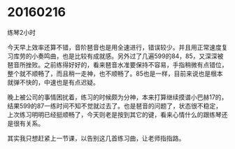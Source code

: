 # 20160216

练琴2小时

今天早上效率还算不错，音阶琶音也是用全速进行，错误较少。并且用正常速度复习库劳的小奏鸣曲，也是比较有成就感。另外过了几遍599的84，85，又深深被琶音所挫败。之前练得好好的，看来琶音水准要保持不容易，手指稍微有点错位，整个就不顺畅了，而且稍一走神，也不顺畅了。85也是一样，目前来说也是根本就弹不快的，中速也是有点迟疑。

晚上被公司的事情困扰着，练习的时候颇为分神，本来打算继续摸谱小巴赫17的，结果599的87一练时间不知不觉就过去了。也是琶音的问题了，状态很不稳定，上次练习明明已经挺顺畅了，今天则老是按到其它的键，看来心情什么的跟练琴还是很有关系。

其实我只想赶紧上一节课，以告别这几首练习曲，让老师指指路。